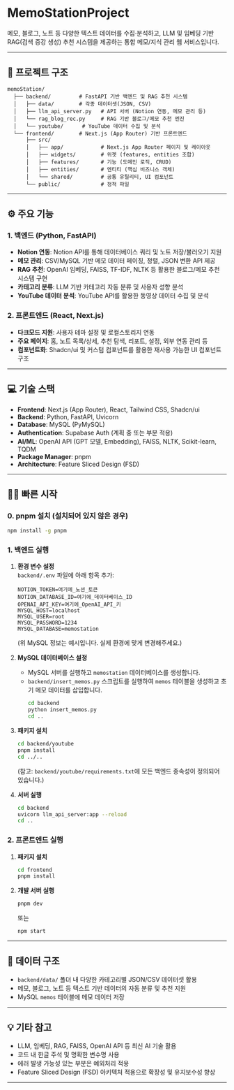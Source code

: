 # MemoStationProject

메모, 블로그, 노트 등 다양한 텍스트 데이터를 수집·분석하고, LLM 및 임베딩 기반 RAG(검색 증강 생성) 추천 시스템을 제공하는 통합 메모/지식 관리 웹 서비스입니다.

---

## 📁 프로젝트 구조

```
memoStation/
  ├── backend/         # FastAPI 기반 백엔드 및 RAG 추천 시스템
  │   ├── data/        # 각종 데이터셋(JSON, CSV)
  │   ├── llm_api_server.py   # API 서버 (Notion 연동, 메모 관리 등)
  │   └── rag_blog_rec.py     # RAG 기반 블로그/메모 추천 엔진
  │   └── youtube/      # YouTube 데이터 수집 및 분석
  └── frontend/        # Next.js (App Router) 기반 프론트엔드
      ├── src/
      │   ├── app/            # Next.js App Router 페이지 및 레이아웃
      │   ├── widgets/        # 위젯 (features, entities 조합)
      │   ├── features/       # 기능 (도메인 로직, CRUD)
      │   ├── entities/       # 엔티티 (핵심 비즈니스 객체)
      │   └── shared/         # 공통 유틸리티, UI 컴포넌트
      └── public/             # 정적 파일
```

---

## ⚙️ 주요 기능

### 1. 백엔드 (Python, FastAPI)
- **Notion 연동**: Notion API를 통해 데이터베이스 쿼리 및 노트 저장/불러오기 지원
- **메모 관리**: CSV/MySQL 기반 메모 데이터 페이징, 정렬, JSON 변환 API 제공
- **RAG 추천**: OpenAI 임베딩, FAISS, TF-IDF, NLTK 등 활용한 블로그/메모 추천 시스템 구현
- **카테고리 분류**: LLM 기반 카테고리 자동 분류 및 사용자 성향 분석
- **YouTube 데이터 분석**: YouTube API를 활용한 동영상 데이터 수집 및 분석

### 2. 프론트엔드 (React, Next.js)
- **다크모드 지원**: 사용자 테마 설정 및 로컬스토리지 연동
- **주요 페이지**: 홈, 노트 목록/상세, 추천 탐색, 리포트, 설정, 외부 연동 관리 등
- **컴포넌트화**: Shadcn/ui 및 커스텀 컴포넌트를 활용한 재사용 가능한 UI 컴포넌트 구조

---

## 💻 기술 스택

- **Frontend**: Next.js (App Router), React, Tailwind CSS, Shadcn/ui
- **Backend**: Python, FastAPI, Uvicorn
- **Database**: MySQL (PyMySQL)
- **Authentication**: Supabase Auth (계획 중 또는 부분 적용)
- **AI/ML**: OpenAI API (GPT 모델, Embedding), FAISS, NLTK, Scikit-learn, TQDM
- **Package Manager**: pnpm
- **Architecture**: Feature Sliced Design (FSD)

---

## 🏃‍♂️ 빠른 시작

### 0. pnpm 설치 (설치되어 있지 않은 경우)
```bash
npm install -g pnpm
```

### 1. 백엔드 실행

1.  **환경 변수 설정**  
    `backend/.env` 파일에 아래 항목 추가:
    ```
    NOTION_TOKEN=여기에_노션_토큰
    NOTION_DATABASE_ID=여기에_데이터베이스_ID
    OPENAI_API_KEY=여기에_OpenAI_API_키
    MYSQL_HOST=localhost
    MYSQL_USER=root
    MYSQL_PASSWORD=1234
    MYSQL_DATABASE=memostation
    ```
    (위 MySQL 정보는 예시입니다. 실제 환경에 맞게 변경해주세요.)

2.  **MySQL 데이터베이스 설정**
    *   MySQL 서버를 실행하고 `memostation` 데이터베이스를 생성합니다.
    *   `backend/insert_memos.py` 스크립트를 실행하여 `memos` 테이블을 생성하고 초기 메모 데이터를 삽입합니다.
        ```bash
        cd backend
        python insert_memos.py
        cd ..
        ```

3.  **패키지 설치**
    ```bash
    cd backend/youtube
    pnpm install
    cd ../..
    ```
    (참고: `backend/youtube/requirements.txt`에 모든 백엔드 종속성이 정의되어 있습니다.)

4.  **서버 실행**
    ```bash
    cd backend
    uvicorn llm_api_server:app --reload
    cd ..
    ```

### 2. 프론트엔드 실행

1.  **패키지 설치**
    ```bash
    cd frontend
    pnpm install
    ```

2.  **개발 서버 실행**
    ```bash
    pnpm dev
    ```
    또는
    ```bash
    npm start
    ```

---

## 📝 데이터 구조

- `backend/data/` 폴더 내 다양한 카테고리별 JSON/CSV 데이터셋 활용
- 메모, 블로그, 노트 등 텍스트 기반 데이터의 자동 분류 및 추천 지원
- MySQL `memos` 테이블에 메모 데이터 저장

---

## 💡 기타 참고

- LLM, 임베딩, RAG, FAISS, OpenAI API 등 최신 AI 기술 활용
- 코드 내 한글 주석 및 명확한 변수명 사용
- 에러 발생 가능성 있는 부분은 예외처리 적용
- Feature Sliced Design (FSD) 아키텍처 적용으로 확장성 및 유지보수성 향상

---
